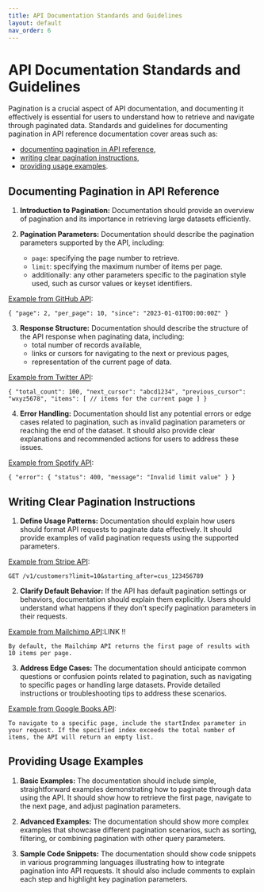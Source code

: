 ```yaml
---
title: API Documentation Standards and Guidelines
layout: default
nav_order: 6
---
```


# API Documentation Standards and Guidelines

Pagination is a crucial aspect of API documentation, and documenting it effectively is essential for users to understand how to retrieve and navigate through paginated data. Standards and guidelines for documenting pagination in API reference documentation cover areas such as:
   - [documenting pagination in API reference](#Documenting-Pagination-in-API-reference),
   - [writing clear pagination instructions](#Writing-Clear-Pagination-Instructions),
   - [providing usage examples](#Providing-Usage-Examples).

<a id="Documenting-Pagination-in-API-reference"></a>
## Documenting Pagination in API Reference

1. **Introduction to Pagination:** Documentation should provide an overview of pagination and its importance in retrieving large datasets efficiently.

2. **Pagination Parameters:** Documentation should describe the pagination parameters supported by the API, including:
   - `page`: specifying the page number to retrieve.
   - `limit`: specifying the maximum number of items per page.
   - additionally: any other parameters specific to the pagination style used, such as cursor values or keyset identifiers.

[Example from GitHub API](https://docs.github.com/en/rest/using-the-rest-api/getting-started-with-the-rest-api?apiVersion=2022-11-28#pagination):

`{
  "page": 2,
  "per_page": 10,
  "since": "2023-01-01T00:00:00Z"
}`

3. **Response Structure:** Documentation should describe the structure of the API response when paginating data, including:
   - total number of records available,
   - links or cursors for navigating to the next or previous pages,
   - representation of the current page of data.

[Example from Twitter API](https://developer.x.com/en/docs/twitter-api/pagination):

`{
  "total_count": 100,
  "next_cursor": "abcd1234",
  "previous_cursor": "wxyz5678",
  "items": [
    // items for the current page
  ]
}`

4. **Error Handling:** Documentation should list any potential errors or edge cases related to pagination, such as invalid pagination parameters or reaching the end of the dataset. It should also provide clear explanations and recommended actions for users to address these issues.

[Example from Spotify API](https://developer.spotify.com/documentation/web-api/reference/get-users-top-artists-and-tracks):

`{
  "error": {
    "status": 400,
    "message": "Invalid limit value"
  }
}`

<a id="Writing-Clear-Pagination-Instructions"></a>
## Writing Clear Pagination Instructions

1. **Define Usage Patterns:** Documentation should explain how users should format API requests to paginate data effectively. It should provide examples of valid pagination requests using the supported parameters.

[Example from Stripe API](https://docs.stripe.com/api/pagination):

`GET /v1/customers?limit=10&starting_after=cus_123456789`

2. **Clarify Default Behavior:** If the API has default pagination settings or behaviors, documentation should explain them explicitly. Users should understand what happens if they don't specify pagination parameters in their requests.

[Example from Mailchimp API]():LINK !!

`By default, the Mailchimp API returns the first page of results with 10 items per page.`

3. **Address Edge Cases:** The documentation should anticipate common questions or confusion points related to pagination, such as navigating to specific pages or handling large datasets. Provide detailed instructions or troubleshooting tips to address these scenarios.

[Example from Google Books API](https://developers.google.com/books/docs/v1/using):

`To navigate to a specific page, include the startIndex parameter in your request. If the specified index exceeds the total number of items, the API will return an empty list.`

<a id="Providing-Usage-Examples"></a>
## Providing Usage Examples

1. **Basic Examples:** The documentation should include simple, straightforward examples demonstrating how to paginate through data using the API. It should show how to retrieve the first page, navigate to the next page, and adjust pagination parameters.

2. **Advanced Examples:** The documentation should show more complex examples that showcase different pagination scenarios, such as sorting, filtering, or combining pagination with other query parameters.

3. **Sample Code Snippets:** The documentation should show code snippets in various programming languages illustrating how to integrate pagination into API requests. It should also include comments to explain each step and highlight key pagination parameters.
